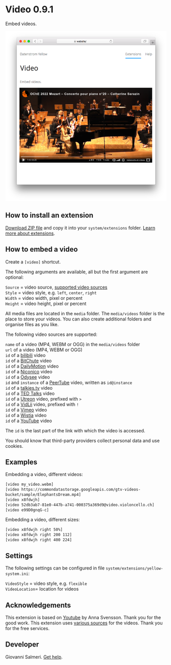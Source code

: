 # Video 0.9.1

Embed videos.

<p align="center"><img src="SCREENSHOT.png" alt="Screenshot"></p>

## How to install an extension

[Download ZIP file](https://github.com/GiovanniSalmeri/yellow-video/archive/refs/heads/main.zip) and copy it into your `system/extensions` folder. [Learn more about extensions](https://github.com/annaesvensson/yellow-update).

## How to embed a video

Create a `[video]` shortcut. 

The following arguments are available, all but the first argument are optional:
 
`Source` = video source, [supported video sources](#sources)  
`Style` = video style, e.g. `left`, `center`, `right`  
`Width` = video width, pixel or percent  
`Height` = video height, pixel or percent  

All media files are located in the `media` folder. The `media/videos` folder is the place to store your videos. You can also create additional folders and organise files as you like.

<a id="sources"></a>The following video sources are supported:

`name` of a video (MP4, WEBM or OGG) in the `media/videos` folder  
`url` of a video (MP4, WEBM or OGG)  
`id` of a [bilibili](https://www.bilibili.com) video  
`id` of a [BitChute](https://www.bitchute.com) video  
`id` of a [DailyMotion](https://www.dailymotion.com) video  
`id` of a [Niconico](https://www.nicovideo.jp) video  
`id` of a [Odysee](https://odysee.com) video  
`id` and `instance` of a [PeerTube](https://joinpeertube.org/) video, written as `id@instance`  
`id` of a [talkies.tv](https://talkies.tv/) video  
`id` of a [TED Talks](https://www.ted.com/talks/) video  
`id` of a [Utreon](https://utreon.com) video, prefixed with `>`  
`id` of a [VidLii](https://www.vidlii.com) video, prefixed with `!`  
`id` of a [Vimeo](https://vimeo.com/) video  
`id` of a [Wistia](https://wistia.com/) video  
`id` of a [YouTube](https://www.youtube.com) video  

The `id` is the last part of the link with which the video is accessed.

You should know that third-party providers collect personal data and use cookies.

## Examples

Embedding a video, different videos:

    [video my_video.webm]
    [video https://commondatastorage.googleapis.com/gtv-videos-bucket/sample/ElephantsDream.mp4]
    [video x8fdwjh]
    [video 52db3ab7-81e0-447b-a741-000375a369d9@video.violoncello.ch]
    [video e99D0gnqG-c]

Embedding a video, different sizes:

    [video x8fdwjh right 50%]
    [video x8fdwjh right 200 112]
    [video x8fdwjh right 400 224]

## Settings

The following settings can be configured in file `system/extensions/yellow-system.ini`:

`VideoStyle` = video style, e.g. `flexible`  
`VideoLocation`= location for videos  

## Acknowledgements

This extension is based on [Youtube](https://github.com/annaesvensson/yellow-youtube) by Anna Svensson. Thank you for the good work. This extension uses [various sources](#sources) for the videos. Thank you for the free services.

## Developer

Giovanni Salmeri. [Get help](https://datenstrom.se/yellow/help/).
